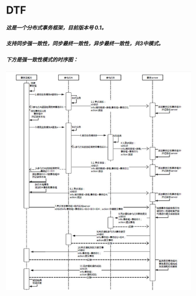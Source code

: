 DTF
======================================================================================
##### 这是一个分布式事务框架，目前版本号 0.1。
##### 支持同步强一致性，同步最终一致性，异步最终一致性，共3中模式。
##### 下方是强一致性模式的时序图： 

![Image discription](https://github.com/wgy8283335/dtf/blob/master/image/sync_strong.JPG)
